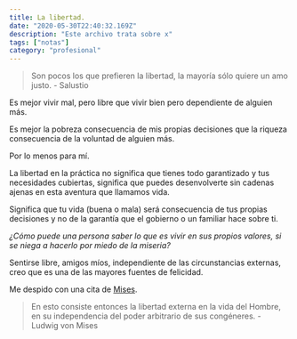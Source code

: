 ```yaml
---
title: La libertad.
date: "2020-05-30T22:40:32.169Z"
description: "Este archivo trata sobre x"
tags: ["notas"]
category: "profesional"
---
```


> Son pocos los que prefieren la libertad, la mayoría sólo quiere un amo justo. - Salustio

Es mejor vivir mal, pero libre que vivir bien pero dependiente de alguien más.

Es mejor la pobreza consecuencia de mis propias decisiones que la riqueza consecuencia de la voluntad de alguien más.

Por lo menos para mí.

La libertad en la práctica no significa que tienes todo garantizado y tus necesidades cubiertas, significa que puedes desenvolverte sin cadenas ajenas en esta aventura que llamamos vida.

Significa que tu vida (buena o mala) será consecuencia de tus propias decisiones y no de la garantía que el gobierno o un familiar hace sobre ti.

_¿Cómo puede una persona saber lo que es vivir en sus propios valores, si se niega a hacerlo por miedo de la miseria?_

Sentirse libre, amigos míos, independiente de las circunstancias externas, creo que es una de las mayores fuentes de felicidad.

Me despido con una cita de [Mises](https://www.youtube.com/watch?v=ocgHUN6fRYU).

> En esto consiste entonces la libertad externa en la vida del Hombre, en su independencia del poder arbitrario de sus congéneres. - Ludwig von Mises



